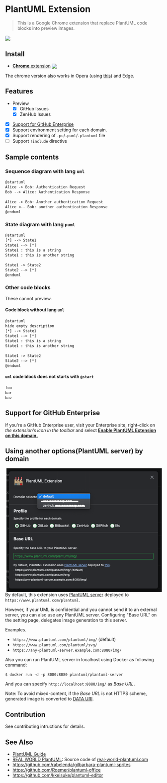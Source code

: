 #  PlantUML Extension

> This is a Google Chrome extension that replace PlantUML code blocks into preview images.

[link-cws]: https://chrome.google.com/webstore/detail/plantuml-extension/jbdmdkcjhnceacdkahhpfpijcohplgaj "Version published on Chrome Web Store"

[<img valign="middle" src="https://img.shields.io/chrome-web-store/d/jbdmdkcjhnceacdkahhpfpijcohplgaj.svg?label=users">][link-cws]

## Install

- [**Chrome** extension][link-cws] [<img valign="middle" src="https://img.shields.io/chrome-web-store/v/jbdmdkcjhnceacdkahhpfpijcohplgaj.svg?label=%20">][link-cws]

The chrome version also works in Opera (using [this](https://addons.opera.com/en/extensions/details/download-chrome-extension-9/)) and Edge.

## Features

- Preview
  - [x] GitHub Issues
  - [x] ZenHub Issues
- [x] [Support for GitHub Enterprise](#support-for-github-enterprise)
- [x] Support environment setting for each domain.
- [x] Support rendering of `.pu`/`.puml`/`.plantuml` file
- [ ] Support `!include` directive

## Sample contents

### Sequence diagram with lang `uml`

```uml
@startuml
Alice -> Bob: Authentication Request
Bob --> Alice: Authentication Response

Alice -> Bob: Another authentication Request
Alice <-- Bob: another authentication Response
@enduml
```

### State diagram with lang `puml`

```puml
@startuml
[*] --> State1
State1 --> [*]
State1 : this is a string
State1 : this is another string

State1 -> State2
State2 --> [*]
@enduml
```

### Other code blocks

These cannot preview.

#### Code block without lang `uml`

```
@startuml
hide empty description
[*] --> State1
State1 --> [*]
State1 : this is a string
State1 : this is another string

State1 -> State2
State2 --> [*]
@enduml
```

#### `uml` code block does not starts with `@start`

```uml
foo
bar
baz
```
## Support for GitHub Enterprise

If you're a GitHub Enterprise user, visit your Enterprise site, right-click on _the extension’s icon in the toolbar_ and select [**Enable PlantUML Extension on this domain.**](https://raw.githubusercontent.com/wicksome/plantuml-extension/master/images/enable-github-enterprise.png)

## Using another options(PlantUML server) by domain 

<img src="images/options-page.png" align="right" width="500">

By default, this extension uses [PlantUML server](https://github.com/plantuml/plantuml-server)
deployed to `https://www.plantuml.com/plantuml`.

However, if your UML is confidential and you cannot send it to an external server, you can also use any PlantUML server.
Configuring "Base URL" on the setting page, delegates image generation to this server.

Examples.

* `https://www.plantuml.com/plantuml/img/` (default)
* `https://www.plantuml.com/plantuml/svg/`
* `https://any-plantuml-server.example.com:8080/img/`

Also you can run PlantUML server in localhost using Docker as following command:

```
$ docker run -d -p 8080:8080 plantuml/plantuml-server
```

And you can specify `http://localhost:8080/img/` as *Base URL*.

Note: To avoid mixed-content, if the *Base URL* is not HTTPS scheme,
generated image is converted to [DATA URI](https://tools.ietf.org/html/rfc2397).

## Contribution

See contributing intructions for details.

## See Also

- [PlantUML Guide](http://plantuml.com/ko/guide)
- [REAL WORLD PlantUML](https://real-world-plantuml.com/): Source code of [real-world-plantuml.com](https://real-world-plantuml.com/)
- https://github.com/rabelenda/gilbarbara-plantuml-sprites
- https://github.com/Roemer/plantuml-office
- https://github.com/kkeisuke/plantuml-editor
